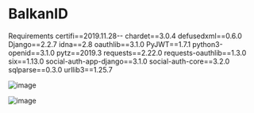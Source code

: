 # BalkanID

Requirements
certifi==2019.11.28--
chardet==3.0.4
defusedxml==0.6.0
Django==2.2.7
idna==2.8
oauthlib==3.1.0
PyJWT==1.7.1
python3-openid==3.1.0
pytz==2019.3
requests==2.22.0
requests-oauthlib==1.3.0
six==1.13.0
social-auth-app-django==3.1.0
social-auth-core==3.2.0
sqlparse==0.3.0
urllib3==1.25.7

![image](https://user-images.githubusercontent.com/78219591/230788387-38ca5863-a072-49e6-bbc8-75f37244be67.png)


![image](https://user-images.githubusercontent.com/78219591/230787208-89e58c54-4bdf-477f-90b0-30dda9b66f6f.png)
